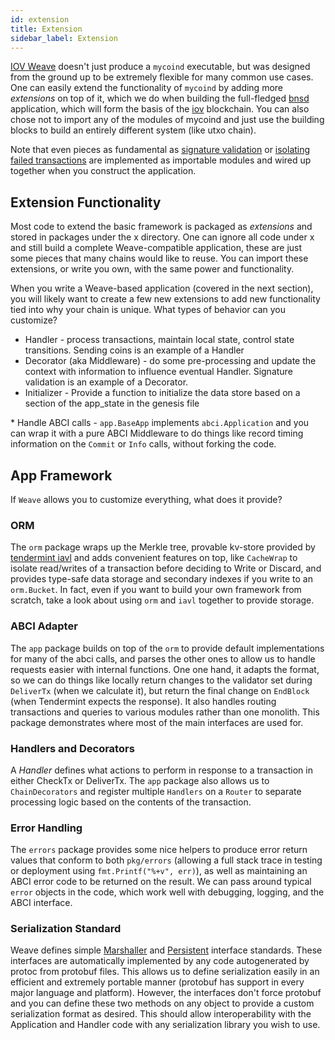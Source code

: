 ```yaml
---
id: extension
title: Extension
sidebar_label: Extension
---
```


[IOV Weave](https://github.com/iov-one/weave) doesn't just produce a `mycoind` executable, but was designed from the ground up to be extremely flexible for many common use cases. One can easily extend the functionality of `mycoind` by adding more *extensions* on top of it, which we do when building the full-fledged [bnsd](https://github.com/iov-one/weave/tree/v0.21.0/cmd/bnsd/) application, which will form the basis of the [iov](https://iov.one) blockchain. You can also chose not to import any of the modules of mycoind and just use the building blocks to build an entirely different system (like utxo chain).

Note that even pieces as fundamental as [signature validation](https://github.com/iov-one/weave/tree/v0.21.0/x/sigs) or [isolating failed transactions](https://github.com/iov-one/weave/blob/v0.21.0/x/utils/savepoint.go) are implemented as importable modules and wired up together when you construct the application.

## Extension Functionality

Most code to extend the basic framework is packaged as *extensions* and stored in packages under the x directory. One can ignore all code under x and still build a complete Weave-compatible application, these are just some pieces that many chains would like to reuse. You can import these extensions, or write you own, with the same power and functionality.

When you write a Weave-based application (covered in the next section), you will likely want to create a few new extensions to add new functionality tied into why your chain is unique. What types of behavior can you customize?

- Handler - process transactions, maintain local state, control state transitions. Sending coins is an example of a Handler
- Decorator (aka Middleware) - do some pre-processing and update the context with information to influence eventual Handler. Signature validation is an example of a Decorator.
- Initializer - Provide a function to initialize the data store based on a section of the app_state in the genesis file

\* Handle ABCI calls - `app.BaseApp` implements `abci.Application` and you can wrap it with a pure ABCI Middleware to do things like record timing information on the `Commit` or `Info` calls, without forking the code.

## App Framework

If `Weave` allows you to customize everything, what does it provide?

### ORM

The `orm` package wraps up the Merkle tree, provable kv-store provided by [tendermint iavl](https://github.com/tendermint/iavl) and adds convenient features on top, like `CacheWrap` to isolate read/writes of a transaction before deciding to Write or Discard, and provides type-safe data storage and secondary indexes if you write to an `orm.Bucket`. In fact, even if you want to build your own framework from scratch, take a look about using `orm` and `iavl` together to provide storage.

### ABCI Adapter

The `app` package builds on top of the `orm` to provide default implementations for many of the abci calls, and parses the other ones to allow us to handle requests easier with internal functions. One one hand, it adapts the format, so we can do things like locally return changes to the validator set during `DeliverTx` (when we calculate it), but return the final change on `EndBlock` (when Tendermint expects the response). It also handles routing transactions and queries to various modules rather than one monolith. This package demonstrates where most of the main interfaces are used for.

### Handlers and Decorators

A _Handler_ defines what actions to perform in response to a transaction in either CheckTx or DeliverTx. The `app` package also allows us to `ChainDecorators` and register multiple `Handlers` on a `Router` to separate processing logic based on the contents of the transaction.

### Error Handling

The `errors` package provides some nice helpers to produce error return values that conform to both `pkg/errors` (allowing a full stack trace in testing or deployment using `fmt.Printf("%+v", err)`), as well as maintaining an ABCI error code to be returned on the result. We can pass around typical `error` objects in the code, which work well with debugging, logging, and the ABCI interface.

### Serialization Standard

Weave defines simple [Marshaller](https://github.com/iov-one/weave/blob/v0.21.0/tx.go#L28-L35) and [Persistent](https://github.com/iov-one/weave/blob/v0.21.0/tx.go#L37-L48) interface standards. These interfaces are automatically implemented by any code autogenerated by protoc from protobuf files. This allows us to define serialization easily in an efficient and extremely portable manner (protobuf has support in every major language and platform). However, the interfaces don't force protobuf and you can define these two methods on any object to provide a custom serialization format as desired. This should allow interoperability with the Application and Handler code with any serialization library you wish to use.
